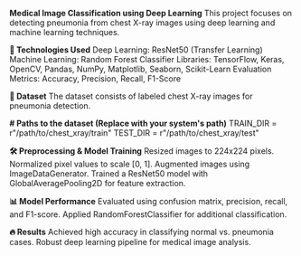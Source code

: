 **Medical Image Classification using Deep Learning**
This project focuses on detecting pneumonia from chest X-ray images using deep learning and machine learning techniques.

**🚀 Technologies Used**
Deep Learning: ResNet50 (Transfer Learning) 
Machine Learning: Random Forest Classifier
Libraries: TensorFlow, Keras, OpenCV, Pandas, NumPy, Matplotlib, Seaborn, Scikit-Learn
Evaluation Metrics: Accuracy, Precision, Recall, F1-Score

**📂 Dataset**
The dataset consists of labeled chest X-ray images for pneumonia detection.

**# Paths to the dataset (Replace with your system's path)**
TRAIN_DIR = r"/path/to/chest_xray/train"
TEST_DIR = r"/path/to/chest_xray/test"

**🛠 Preprocessing & Model Training**
Resized images to 224x224 pixels.
Normalized pixel values to scale [0, 1].
Augmented images using ImageDataGenerator.
Trained a ResNet50 model with GlobalAveragePooling2D for feature extraction.

**📊 Model Performance**
Evaluated using confusion matrix, precision, recall, and F1-score.
Applied RandomForestClassifier for additional classification.

**🔥 Results**
Achieved high accuracy in classifying normal vs. pneumonia cases.
Robust deep learning pipeline for medical image analysis.
